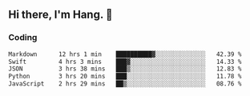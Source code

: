 ## Hi there, I'm Hang. 👋

### Coding

<!--START_SECTION:waka-->

```txt
Markdown      12 hrs 1 min    ██████████▓░░░░░░░░░░░░░░   42.39 %
Swift         4 hrs 3 mins    ███▓░░░░░░░░░░░░░░░░░░░░░   14.33 %
JSON          3 hrs 38 mins   ███▒░░░░░░░░░░░░░░░░░░░░░   12.83 %
Python        3 hrs 20 mins   ███░░░░░░░░░░░░░░░░░░░░░░   11.78 %
JavaScript    2 hrs 29 mins   ██▒░░░░░░░░░░░░░░░░░░░░░░   08.76 %
```

<!--END_SECTION:waka-->
